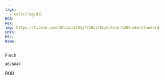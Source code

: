 ```yaml
---
tags:
  - Color/Tag/NTC
RGB:
Hex:
img: https://filedn.com/l0hpzxl1f01yT7GHxtF8cyk/Color%20Snake/standard_csv_to_svg/%23/626649.svg
CMYK:
HSL:
Name:
---
```

Finch
```palette
#626649
```
RGB
